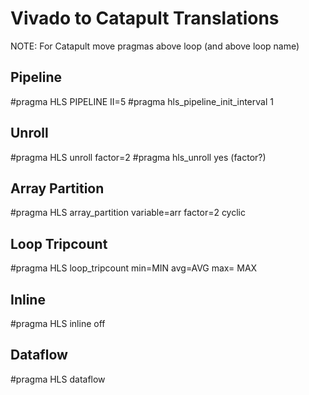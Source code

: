 Vivado to Catapult Translations
===============================

NOTE: For Catapult move pragmas above loop (and above loop name)

Pipeline
--------
#pragma HLS PIPELINE II=5
#pragma hls_pipeline_init_interval 1

Unroll
------
#pragma HLS unroll factor=2
#pragma hls_unroll yes (factor?)

Array Partition
---------------
#pragma HLS array_partition variable=arr factor=2 cyclic

Loop Tripcount
--------------
#pragma HLS loop_tripcount min=MIN avg=AVG max= MAX


Inline
------
#pragma HLS inline off


Dataflow
--------
#pragma HLS dataflow

